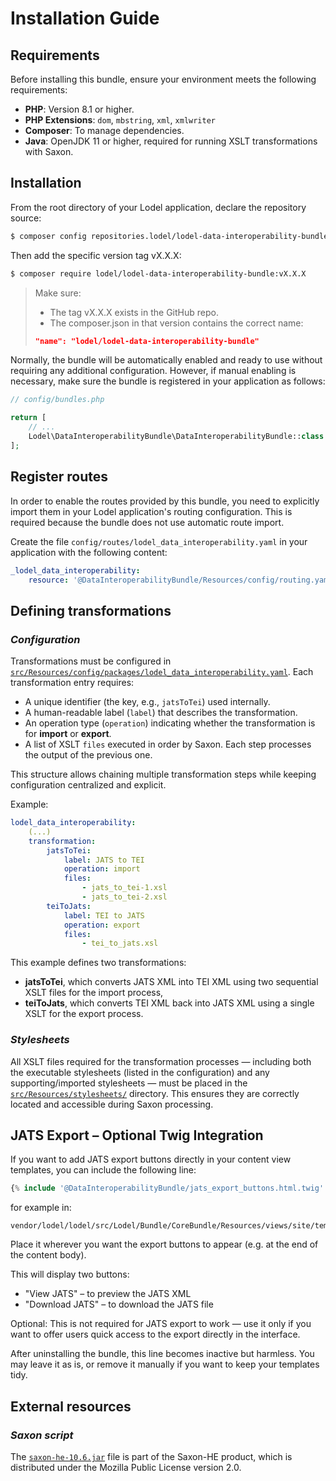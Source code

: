 # Installation Guide

## Requirements

Before installing this bundle, ensure your environment meets the following requirements:

- **PHP**: Version 8.1 or higher.
- **PHP Extensions**: ```dom```, ```mbstring```, ```xml```, ```xmlwriter```
- **Composer**: To manage dependencies.
- **Java**: OpenJDK 11 or higher, required for running XSLT transformations with Saxon.

## Installation

From the root directory of your Lodel application, declare the repository source:
```bash
$ composer config repositories.lodel/lodel-data-interoperability-bundle vcs https://github.com/operas-eu/lodel-data-interoperability-bundle.git
```

Then add the specific version tag vX.X.X:
```bash
$ composer require lodel/lodel-data-interoperability-bundle:vX.X.X
```

> Make sure:
> - The tag vX.X.X exists in the GitHub repo.
> - The composer.json in that version contains the correct name:
> ```json
> "name": "lodel/lodel-data-interoperability-bundle"
> ```

Normally, the bundle will be automatically enabled and ready to use without requiring any additional configuration. However, if manual enabling is necessary, make sure the bundle is registered in your application as follows:

```php
// config/bundles.php

return [
    // ...
    Lodel\DataInteroperabilityBundle\DataInteroperabilityBundle::class => ['all' => true],
];
```

## Register routes

In order to enable the routes provided by this bundle, you need to explicitly import them in your Lodel application's routing configuration. This is required because the bundle does not use automatic route import.

Create the file ```config/routes/lodel_data_interoperability.yaml``` in your application with the following content:

```yaml
_lodel_data_interoperability:
    resource: '@DataInteroperabilityBundle/Resources/config/routing.yaml'
```

## Defining transformations

### _Configuration_

Transformations must be configured in [```src/Resources/config/packages/lodel_data_interoperability.yaml```](https://github.com/operas-eu/lodel-data-interoperability-bundle/blob/main/src/Resources/config/packages/lodel_data_interoperability.yaml). Each transformation entry requires:

- A unique identifier (the key, e.g., ```jatsToTei```) used internally.
- A human-readable label (```label```) that describes the transformation.
- An operation type (```operation```) indicating whether the transformation is for **import** or **export**.
- A list of XSLT ```files``` executed in order by Saxon. Each step processes the output of the previous one.

This structure allows chaining multiple transformation steps while keeping configuration centralized and explicit.

Example:
```yaml
lodel_data_interoperability:
    (...)
    transformation:
        jatsToTei:
            label: JATS to TEI
            operation: import
            files:
                - jats_to_tei-1.xsl
                - jats_to_tei-2.xsl
        teiToJats:
            label: TEI to JATS
            operation: export
            files:
                - tei_to_jats.xsl
```

This example defines two transformations:
- **jatsToTei**, which converts JATS XML into TEI XML using two sequential XSLT files for the import process,
- **teiToJats**, which converts TEI XML back into JATS XML using a single XSLT for the export process.

### _Stylesheets_

All XSLT files required for the transformation processes — including both the executable stylesheets (listed in the configuration) and any supporting/imported stylesheets — must be placed in the [```src/Resources/stylesheets/```](https://github.com/operas-eu/lodel-data-interoperability-bundle/blob/main/src/Resources/stylesheets/) directory. This ensures they are correctly located and accessible during Saxon processing.

## JATS Export – Optional Twig Integration

If you want to add JATS export buttons directly in your content view templates, you can include the following line:

```php
{% include '@DataInteroperabilityBundle/jats_export_buttons.html.twig' ignore missing %}
```

for example in:

```
vendor/lodel/lodel/src/Lodel/Bundle/CoreBundle/Resources/views/site/templates/views/_body.html.twig
```

Place it wherever you want the export buttons to appear (e.g. at the end of the content body).

This will display two buttons:
- "View JATS" – to preview the JATS XML
- "Download JATS" – to download the JATS file

Optional: This is not required for JATS export to work — use it only if you want to offer users quick access to the export directly in the interface.

After uninstalling the bundle, this line becomes inactive but harmless.
You may leave it as is, or remove it manually if you want to keep your templates tidy.

## External resources

### _Saxon script_

The [```saxon-he-10.6.jar```](https://github.com/operas-eu/lodel-data-interoperability-bundle/blob/main/src/Resources/scripts/) file is part of the Saxon-HE product, which is distributed under the Mozilla Public License version 2.0.
